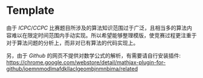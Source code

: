 # Template

由于 $ICPC/CCPC$ 比赛题目所涉及的算法知识范围过于广泛，且相当多的算法内容难以在限定时间范围内手动实现。所以希望能够整理模版，使竞赛过程更注重于对于算法问题的分析上，而非对已有算法的代码实现上。


另，由于 $Github$ 的网页不提供对数学公式的解析，有需要请自行安装插件:
https://chrome.google.com/webstore/detail/mathjax-plugin-for-github/ioemnmodlmafdkllaclgeombjnmnbima/related